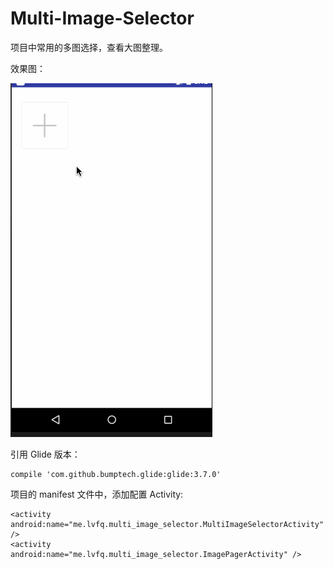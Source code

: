 # Multi-Image-Selector
项目中常用的多图选择，查看大图整理。

效果图：

![image](https://github.com/lvfaqiang/Multi-Image-Selector/blob/master/android_multi_img_select.gif)

引用 Glide 版本：
      
    compile 'com.github.bumptech.glide:glide:3.7.0'

项目的 manifest 文件中，添加配置 Activity:

    <activity android:name="me.lvfq.multi_image_selector.MultiImageSelectorActivity" /> 
    <activity android:name="me.lvfq.multi_image_selector.ImagePagerActivity" />

